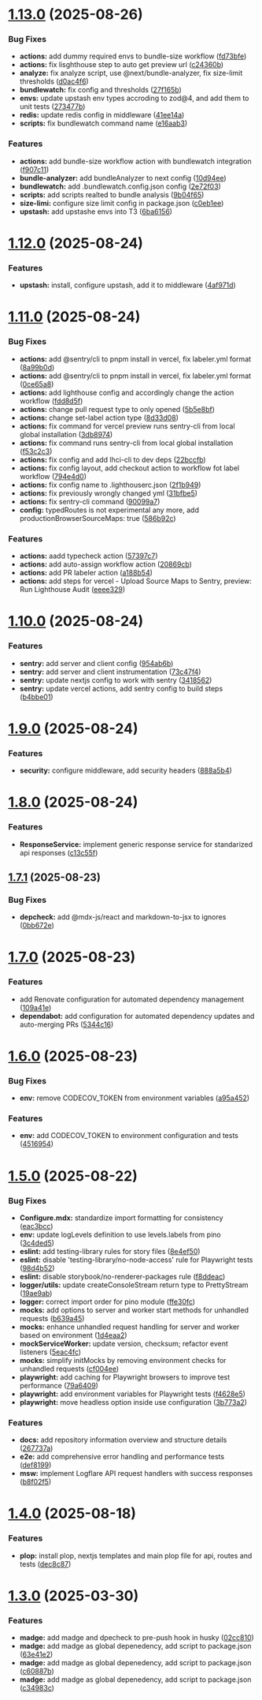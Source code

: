 # [1.13.0](https://github.com/wmitrus/nextjs-15-boilerplate/compare/v1.12.0...v1.13.0) (2025-08-26)

### Bug Fixes

- **actions:** add dummy required envs to bundle-size workflow ([fd73bfe](https://github.com/wmitrus/nextjs-15-boilerplate/commit/fd73bfeb6c384633714ea7ec99751293c44a276f))
- **actions:** fix lisghthouse step to auto get preview url ([c24360b](https://github.com/wmitrus/nextjs-15-boilerplate/commit/c24360b1ccf543e2581b74135d1c96400f91f57c))
- **analyze:** fix analyze script, use @next/bundle-analyzer, fix size-limit thresholds ([d0ac4f6](https://github.com/wmitrus/nextjs-15-boilerplate/commit/d0ac4f6f454988b09a967fd83b646702f81f24f3))
- **bundlewatch:** fix config and thresholds ([27f165b](https://github.com/wmitrus/nextjs-15-boilerplate/commit/27f165bef3b57e7c52f3984e0fb8516a716ba704))
- **envs:** update upstash env types accroding to zod@4, and add them to unit tests ([273477b](https://github.com/wmitrus/nextjs-15-boilerplate/commit/273477b2db84a0632e75611f18405a1be51eca7c))
- **redis:** update redis config in middleware ([41ee14a](https://github.com/wmitrus/nextjs-15-boilerplate/commit/41ee14a81871f99a4fe4ff3b4afa2dcbb94b2211))
- **scripts:** fix bundlewatch command name ([e16aab3](https://github.com/wmitrus/nextjs-15-boilerplate/commit/e16aab33e6847031b11583e9a7b62b264ea51cf3))

### Features

- **actions:** add bundle-size workflow action with bundlewatch integration ([f907c11](https://github.com/wmitrus/nextjs-15-boilerplate/commit/f907c11c312d13e865e25500bcba30b5b984e127))
- **bundle-analyzer:** add bundleAnalyzer to next config ([10d94ee](https://github.com/wmitrus/nextjs-15-boilerplate/commit/10d94eedd59b3a615788cd134ac2c3bf11757088))
- **bundlewatch:** add .bundlewatch.config.json config ([2e72f03](https://github.com/wmitrus/nextjs-15-boilerplate/commit/2e72f03ca0c0fe940a18959050099a56e6347f4c))
- **scripts:** add scripts realted to bundle analysis ([9b04f65](https://github.com/wmitrus/nextjs-15-boilerplate/commit/9b04f654b442e83387318991dcca73e433a023be))
- **size-limi:** configure size limit config in package.json ([c0eb1ee](https://github.com/wmitrus/nextjs-15-boilerplate/commit/c0eb1ee833b20c73cdae5bd2e5498e9a11f89de7))
- **upstash:** add upstashe envs into T3 ([6ba6156](https://github.com/wmitrus/nextjs-15-boilerplate/commit/6ba6156788e76612d8af23c76d6710487cdd5791))

# [1.12.0](https://github.com/wmitrus/nextjs-15-boilerplate/compare/v1.11.0...v1.12.0) (2025-08-24)

### Features

- **upstash:** install, configure upstash, add it to middleware ([4af971d](https://github.com/wmitrus/nextjs-15-boilerplate/commit/4af971d8d83e25d744c2adc076aa686af73003ea))

# [1.11.0](https://github.com/wmitrus/nextjs-15-boilerplate/compare/v1.10.0...v1.11.0) (2025-08-24)

### Bug Fixes

- **actions:** add @sentry/cli to pnpm install in vercel, fix labeler.yml format ([8a99b0d](https://github.com/wmitrus/nextjs-15-boilerplate/commit/8a99b0dfc1e06afe85bee6f59ad006e895c7be91))
- **actions:** add @sentry/cli to pnpm install in vercel, fix labeler.yml format ([0ce65a8](https://github.com/wmitrus/nextjs-15-boilerplate/commit/0ce65a8f560f256e412654f49be58b27295f000b))
- **actions:** add lighthouse config and accordingly change the action workflow ([fdd8d5f](https://github.com/wmitrus/nextjs-15-boilerplate/commit/fdd8d5f89565c2285ba3e06e4fbd81b65a44ba12))
- **actions:** change pull request type to only opened ([5b5e8bf](https://github.com/wmitrus/nextjs-15-boilerplate/commit/5b5e8bf5470943c62eefbc7d60733be907c3a1a4))
- **actions:** change set-label action type ([8d33d08](https://github.com/wmitrus/nextjs-15-boilerplate/commit/8d33d083bb214bbbc84c832660fa76efdc1e7a3c))
- **actions:** fix command for vercel preview runs sentry-cli from local global installation ([3db8974](https://github.com/wmitrus/nextjs-15-boilerplate/commit/3db8974b3469571a08741d7edbd6183e8e1102f1))
- **actions:** fix command runs sentry-cli from local global installation ([f53c2c3](https://github.com/wmitrus/nextjs-15-boilerplate/commit/f53c2c3715a92b569f1b769d0eac45e006ec91b8))
- **actions:** fix config and add lhci-cli to dev deps ([22bccfb](https://github.com/wmitrus/nextjs-15-boilerplate/commit/22bccfbc64fc97c3ede798095d69ad0226e70a4d))
- **actions:** fix config layout, add checkout action to workflow fot label workflow ([794e4d0](https://github.com/wmitrus/nextjs-15-boilerplate/commit/794e4d0f0f9e2c28359cdb5d342ad423af06b17c))
- **actions:** fix config name to .lighthouserc.json ([2f1b949](https://github.com/wmitrus/nextjs-15-boilerplate/commit/2f1b949449732351757272c97374e4dc36b77b0d))
- **actions:** fix previously wrongly changed yml ([31bfbe5](https://github.com/wmitrus/nextjs-15-boilerplate/commit/31bfbe5da21c20158b2d5e47d84e85e7b1b6cb87))
- **actions:** fix sentry-cli command ([90099a7](https://github.com/wmitrus/nextjs-15-boilerplate/commit/90099a7404464a85309f17ed8ce2642f3d2e9212))
- **config:** typedRoutes is not experimental any more, add productionBrowserSourceMaps: true ([586b92c](https://github.com/wmitrus/nextjs-15-boilerplate/commit/586b92c17ccd9b86566fa6a2f8d5a1b23704467a))

### Features

- **actions:** aadd typecheck action ([57397c7](https://github.com/wmitrus/nextjs-15-boilerplate/commit/57397c7bb8f4d8b36adc7039379d9ab795495e6e))
- **actions:** add auto-assign workflow action ([20869cb](https://github.com/wmitrus/nextjs-15-boilerplate/commit/20869cba2fb0e7b86e1c71f620d271d58248c5d9))
- **actions:** add PR labeler action ([a188b54](https://github.com/wmitrus/nextjs-15-boilerplate/commit/a188b54653e75e3e759a2ee7235fb73fed1e67a0))
- **actions:** add steps for vercel - Upload Source Maps to Sentry, preview: Run Lighthouse Audit ([eeee329](https://github.com/wmitrus/nextjs-15-boilerplate/commit/eeee3291db82415b9eef605dac8d605b4f180cb4))

# [1.10.0](https://github.com/wmitrus/nextjs-15-boilerplate/compare/v1.9.0...v1.10.0) (2025-08-24)

### Features

- **sentry:** add server and client config ([954ab6b](https://github.com/wmitrus/nextjs-15-boilerplate/commit/954ab6b5fa503dad54d3e9a54f91cc61f64b84b8))
- **sentry:** add server and client instrumentation ([73c47f4](https://github.com/wmitrus/nextjs-15-boilerplate/commit/73c47f4323806665e0044bf08066be3ab68e33b8))
- **sentry:** update nextjs config to work with sentry ([3418562](https://github.com/wmitrus/nextjs-15-boilerplate/commit/341856258fd752b62785af54ac539c10b5ca7d1f))
- **sentry:** update vercel actions, add sentry config to build steps ([b4bbe01](https://github.com/wmitrus/nextjs-15-boilerplate/commit/b4bbe0176334fcb40d7dde9aa31253f61bd16406))

# [1.9.0](https://github.com/wmitrus/nextjs-15-boilerplate/compare/v1.8.0...v1.9.0) (2025-08-24)

### Features

- **security:** configure middleware, add security headers ([888a5b4](https://github.com/wmitrus/nextjs-15-boilerplate/commit/888a5b428dd0661a2688999e57f38670ac4cea65))

# [1.8.0](https://github.com/wmitrus/nextjs-15-boilerplate/compare/v1.7.1...v1.8.0) (2025-08-24)

### Features

- **ResponseService:** implement generic response service for standarized api responses ([c13c55f](https://github.com/wmitrus/nextjs-15-boilerplate/commit/c13c55f7cf2f7cc955c3e70a24c9be3c18c9ab60))

## [1.7.1](https://github.com/wmitrus/nextjs-15-boilerplate/compare/v1.7.0...v1.7.1) (2025-08-23)

### Bug Fixes

- **depcheck:** add @mdx-js/react and markdown-to-jsx to ignores ([0bb672e](https://github.com/wmitrus/nextjs-15-boilerplate/commit/0bb672ef3abf08dfde39eb46aa961dcc668870c8))

# [1.7.0](https://github.com/wmitrus/nextjs-15-boilerplate/compare/v1.6.0...v1.7.0) (2025-08-23)

### Features

- add Renovate configuration for automated dependency management ([109a41e](https://github.com/wmitrus/nextjs-15-boilerplate/commit/109a41e69c45d767d5873b8131fd0d1a520d4727))
- **dependabot:** add configuration for automated dependency updates and auto-merging PRs ([5344c16](https://github.com/wmitrus/nextjs-15-boilerplate/commit/5344c168da573fa454e8f43bd12f5e7f30f5d7ff))

# [1.6.0](https://github.com/wmitrus/nextjs-15-boilerplate/compare/v1.5.0...v1.6.0) (2025-08-23)

### Bug Fixes

- **env:** remove CODECOV_TOKEN from environment variables ([a95a452](https://github.com/wmitrus/nextjs-15-boilerplate/commit/a95a452d2c13b01174ff217e6231f8077fd70fd2))

### Features

- **env:** add CODECOV_TOKEN to environment configuration and tests ([4516954](https://github.com/wmitrus/nextjs-15-boilerplate/commit/4516954abc3f4238ee752cd90fd8c33ded7ddb56))

# [1.5.0](https://github.com/wmitrus/nextjs-15-boilerplate/compare/v1.4.0...v1.5.0) (2025-08-22)

### Bug Fixes

- **Configure.mdx:** standardize import formatting for consistency ([eac3bcc](https://github.com/wmitrus/nextjs-15-boilerplate/commit/eac3bcc4a529d6d45ad3d844be6093d2b3d62372))
- **env:** update logLevels definition to use levels.labels from pino ([3c4ded5](https://github.com/wmitrus/nextjs-15-boilerplate/commit/3c4ded5449d0c400bb59d04613cdc01476252274))
- **eslint:** add testing-library rules for story files ([8e4ef50](https://github.com/wmitrus/nextjs-15-boilerplate/commit/8e4ef50b4831bf94d69c914efe2919e47dae67fc))
- **eslint:** disable 'testing-library/no-node-access' rule for Playwright tests ([98d4b52](https://github.com/wmitrus/nextjs-15-boilerplate/commit/98d4b527a6764eae9ee7ea509bb2e52c2e391065))
- **eslint:** disable storybook/no-renderer-packages rule ([f8ddeac](https://github.com/wmitrus/nextjs-15-boilerplate/commit/f8ddeac0ba48f19429c882d2734ea8001e856a46))
- **logger/utils:** update createConsoleStream return type to PrettyStream ([19ae9ab](https://github.com/wmitrus/nextjs-15-boilerplate/commit/19ae9ab978e3473848aab965f7fba9d512ce3d86))
- **logger:** correct import order for pino module ([ffe30fc](https://github.com/wmitrus/nextjs-15-boilerplate/commit/ffe30fcfdf397744ce8a21374a5c143e5e116d3f))
- **mocks:** add options to server and worker start methods for unhandled requests ([b639a45](https://github.com/wmitrus/nextjs-15-boilerplate/commit/b639a45dd9c9704ef1bee8e51f729dccaaab7733))
- **mocks:** enhance unhandled request handling for server and worker based on environment ([1d4eaa2](https://github.com/wmitrus/nextjs-15-boilerplate/commit/1d4eaa229dfe2696326665800ca69ff0583878a7))
- **mockServiceWorker:** update version, checksum; refactor event listeners ([5eac4fc](https://github.com/wmitrus/nextjs-15-boilerplate/commit/5eac4fcdc13f25e07f92affd54806a93dd477109))
- **mocks:** simplify initMocks by removing environment checks for unhandled requests ([cf004ee](https://github.com/wmitrus/nextjs-15-boilerplate/commit/cf004ee3f8b1a5a814ca56dc25ea99d184439398))
- **playwright:** add caching for Playwright browsers to improve test performance ([79a6409](https://github.com/wmitrus/nextjs-15-boilerplate/commit/79a640987fe6919121077714599d1ba74d3ca8ae))
- **playwright:** add environment variables for Playwright tests ([f4628e5](https://github.com/wmitrus/nextjs-15-boilerplate/commit/f4628e5d3e90e1d884ed92583e6ea54e8a501bdc))
- **playwright:** move headless option inside use configuration ([3b773a2](https://github.com/wmitrus/nextjs-15-boilerplate/commit/3b773a25268fb9eb6afdba120cf20c065918c7f3))

### Features

- **docs:** add repository information overview and structure details ([267737a](https://github.com/wmitrus/nextjs-15-boilerplate/commit/267737a7f8b3a5a07809e80b477806b25218c8a3))
- **e2e:** add comprehensive error handling and performance tests ([def8199](https://github.com/wmitrus/nextjs-15-boilerplate/commit/def81993c390b0efb891090f64a3a250b63bbdbe))
- **msw:** implement Logflare API request handlers with success responses ([b8f02f5](https://github.com/wmitrus/nextjs-15-boilerplate/commit/b8f02f58f8ef08982c2d7cac6154ab1adf6088b0))

# [1.4.0](https://github.com/wmitrus/nextjs-15-boilerplate/compare/v1.3.0...v1.4.0) (2025-08-18)

### Features

- **plop:** install plop, nextjs templates and main plop file for api, routes and tests ([dec8c87](https://github.com/wmitrus/nextjs-15-boilerplate/commit/dec8c8756c93e47b486a8c27332f12d1cbb75b4f))

# [1.3.0](https://github.com/wmitrus/nextjs-15-boilerplate/compare/v1.2.0...v1.3.0) (2025-03-30)

### Features

- **madge:** add madge and dpecheck to pre-push hook in husky ([02cc810](https://github.com/wmitrus/nextjs-15-boilerplate/commit/02cc8103fceffa26d75ce718a7e0710e4a289685))
- **madge:** add madge as global depenedency, add script to package.json ([63e41e2](https://github.com/wmitrus/nextjs-15-boilerplate/commit/63e41e2b7ff61acb64c64bd06358c990279d1d5d))
- **madge:** add madge as global depenedency, add script to package.json ([c60887b](https://github.com/wmitrus/nextjs-15-boilerplate/commit/c60887be953d475072f4be8efc33a08c98e32985))
- **madge:** add madge as global depenedency, add script to package.json ([c34983c](https://github.com/wmitrus/nextjs-15-boilerplate/commit/c34983caf67b0f8e85adcfa7893cfa32f60b4f3f))

